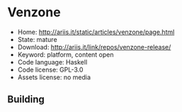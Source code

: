 # Venzone

- Home: http://ariis.it/static/articles/venzone/page.html
- State: mature
- Download: http://ariis.it/link/repos/venzone-release/
- Keyword: platform, content open
- Code language: Haskell
- Code license: GPL-3.0
- Assets license: no media

## Building

